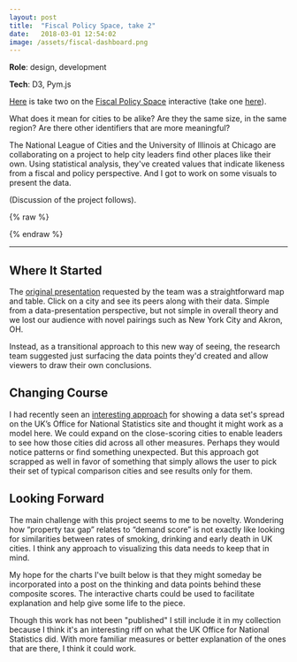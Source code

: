 ```yaml
---
layout: post
title:  "Fiscal Policy Space, take 2"
date:   2018-03-01 12:54:02
image: /assets/fiscal-dashboard.png
---
```


**Role**: design, development

**Tech**: D3, Pym.js

[Here](https://s3.amazonaws.com/fiscaldashboard/parent.html) is take two on the [Fiscal Policy Space](http://fiscalpolicyspace.greatcities.uic.edu/) interactive (take one [here](/2018/03/01/responsive-map.html)). 

What does it mean for cities to be alike? Are they the same size, in the same region? Are there other identifiers that are more meaningful?

The National League of Cities and the University of Illinois at Chicago are collaborating on a  project to help city leaders find other places like their own. Using statistical analysis, they've created values that indicate likeness from a fiscal and policy perspective. And I got to work on some visuals to present the data.

(Discussion of the project follows).

{% raw %}
  <div>
    <div id="iframe-here"></div>
  </div>
  <script src="https://pym.nprapps.org/pym.v1.js" type="text/javascript"></script>
  <script>
      var pymParent = new pym.Parent("iframe-here", "https://s3.amazonaws.com/fiscaldashboard/index.html", {});
  </script>
{% endraw %}

******************

Where It Started
---
The [original presentation](/2018/03/01/responsive-map.html) requested by the team was a straightforward map and table. Click on a city and see its peers along with their data. Simple from a data-presentation perspective, but not simple in overall theory and we lost our audience with novel pairings such as New York City and Akron, OH. 

Instead, as a transitional approach to this new way of seeing, the research team suggested just surfacing the data points they'd created and allow viewers to draw their own conclusions.

Changing Course
---
I had recently seen an [interesting approach](https://visual.ons.gov.uk/what-affects-an-areas-healthy-life-expectancy/) for showing a data set's spread on the UK’s Office for National Statistics site and thought it might work as a model here. We could expand on the close-scoring cities to enable leaders to see how those cities did across all other measures. Perhaps they would notice patterns or find something unexpected. But this approach got scrapped as well in favor of something that simply allows the user to pick their set of typical comparison cities and see results only for them.

Looking Forward
---
The main challenge with this project seems to me to be novelty. Wondering how “property tax gap” relates to “demand score” is not exactly like looking for similarities between rates of smoking, drinking and early death in UK cities. I think any approach to visualizing this data needs to keep that in mind.

My hope for the charts I've built below is that they might someday be incorporated into a post on the thinking and data points behind these composite scores. The interactive charts could be used to facilitate explanation and help give some life to the piece.

Though this work has not been "published" I still include it in my collection because I think it's an interesting riff on what the UK Office for National Statistics did. With more familiar measures or better explanation of the ones that are there, I think it could work.

